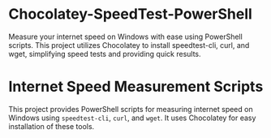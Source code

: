 # Chocolatey-SpeedTest-PowerShell
Measure your internet speed on Windows with ease using PowerShell scripts. This project utilizes Chocolatey to install speedtest-cli, curl, and wget, simplifying speed tests and providing quick results.
# Internet Speed Measurement Scripts

This project provides PowerShell scripts for measuring internet speed on Windows using `speedtest-cli`, `curl`, and `wget`. It uses Chocolatey for easy installation of these tools.


